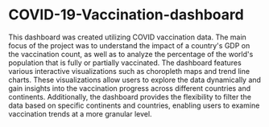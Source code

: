 # COVID-19-Vaccination-dashboard

This dashboard was created utilizing COVID vaccination data. The main focus of the project was to understand the impact of a country's GDP on the vaccination count, as well as to analyze the percentage of the world's population that is fully or partially vaccinated. The dashboard features various interactive visualizations such as choropleth maps and trend line charts. These visualizations allow users to explore the data dynamically and gain insights into the vaccination progress across different countries and continents. Additionally, the dashboard provides the flexibility to filter the data based on specific continents and countries, enabling users to examine vaccination trends at a more granular level.
